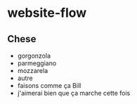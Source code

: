 # website-flow

## Chese

- gorgonzola
- parmeggiano
- mozzarela
- autre
- faisons comme ça Bill
- j'aimerai bien que ça marche cette fois
